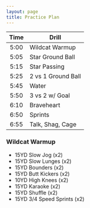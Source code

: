 ```yaml
---
layout: page
title: Practice Plan
---
```


| Time | Drill |
| :---: | --- |
| 5:00 | Wildcat Warmup |
| 5:05 | Star Ground Ball|
| 5:15 | Star Passing |
| 5:25 | 2 vs 1 Ground Ball |
| 5:45 | Water |
| 5:50 | 3 vs 2 w/ Goal |
| 6:10 | Braveheart | 
| 6:50 | Sprints | 
| 6:55 | Talk, Shag, Cage | 


### Wildcat Warmup

* 15YD Slow Jog (x2)
* 15YD Slow Lunges (x2)
* 15YD Bounders (x2)
* 15YD Butt Kickers (x2)
* 10YD High Knees (x2)
* 15YD Karaoke (x2)
* 15YD Shuffle (x2)
* 15YD 3/4 Speed Sprints (x2)
